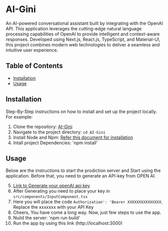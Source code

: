 # AI-Gini

An AI-powered conversational assistant built by integrating with the OpenAI API. This application leverages the cutting-edge natural language processing capabilities of OpenAI to provide intelligent and context-aware responses. Developed using Next.js, React.js, TypeScript, and Material-UI, this project combines modern web technologies to deliver a seamless and intuitive user experience.

## Table of Contents

- [Installation](#installation)
- [Usage](#usage)

## Installation

Step-By-Step instructions on how to install and set up the project locally. For example:

1. Clone the repository: [AI-Gini](https://github.com/priyank59/AI-Gini.git)
2. Navigate to the project directory: `cd AI-Gini`
3. Install Node and Npm: [Refer this document for installation](https://gist.github.com/MichaelCurrin/aa1fc56419a355972b96bce23f3bccba)
4. Intall project Dependencies: 'npm install'

## Usage

Below are the instructions to start the prodiction server and Start using the application. Before that, you need to generate an API-key from OPEN AI.

5. [Link to Generate your openAI api key](https://platform.openai.com/api-keys)
6. After Generating you need to place your key in ```src/components/InputComponent.tsx```
7. Here you will place the code `Authorization': 'Bearer XXXXXXXXXXXXXXX`. Replace the xxxxxxx with your API Key
8. Cheers, You have come a long way. Now, just few steps to use the app.
9. Nuild the server: 'npm run build'
10. Run the app by using this link (http://localhost:3000)
